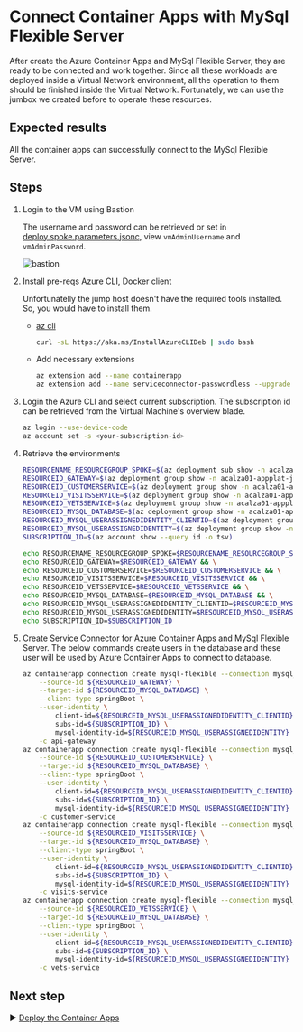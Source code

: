 # Connect Container Apps with MySql Flexible Server

After create the Azure Container Apps and MySql Flexible Server, they are ready to be connected and work together. Since all these workloads are deployed inside a Virtual Network environment, all the operation to them should be finished inside the Virtual Network. Fortunately, we can use the jumbox we created before to operate these resources.

## Expected results
All the container apps can successfully connect to the MySql Flexible Server.

## Steps
1. Login to the VM using Bastion
  
    The username and password can be retrieved or set in [deploy.spoke.parameters.jsonc](../../../modules/02-spoke/deploy.spoke.parameters.jsonc), view `vmAdminUsername` and `vmAdminPassword`.

    ![bastion](../../../../../../docs/media/acaInternal/bastion-login.png)

1. Install pre-reqs Azure CLI, Docker client
    
    Unfortunatelly the jump host doesn't have the required tools installed. So, you would have to install them.

    - [az cli](https://learn.microsoft.com/en-us/cli/azure/install-azure-cli-linux?pivots=apt)
        ```bash
        curl -sL https://aka.ms/InstallAzureCLIDeb | sudo bash
        ```
    - Add necessary extensions
        ```bash
        az extension add --name containerapp
        az extension add --name serviceconnector-passwordless --upgrade
        ```

1. Login the Azure CLI and select current subscription. The subscription id can be retrieved from the Virtual Machine's overview blade.

    ```bash
    az login --use-device-code
    az account set -s <your-subscription-id>
    ```

1. Retrieve the environments

    ```bash
    RESOURCENAME_RESOURCEGROUP_SPOKE=$(az deployment sub show -n acalza01-spokenetwork --query properties.outputs.spokeResourceGroupName.value -o tsv)
    RESOURCEID_GATEWAY=$(az deployment group show -n acalza01-appplat-java -g $RESOURCENAME_RESOURCEGROUP_SPOKE --query properties.outputs.apiGatewayId.value -o tsv)
    RESOURCEID_CUSTOMERSERVICE=$(az deployment group show -n acalza01-appplat-java -g $RESOURCENAME_RESOURCEGROUP_SPOKE --query properties.outputs.customerServiceId.value -o tsv)
    RESOURCEID_VISITSSERVICE=$(az deployment group show -n acalza01-appplat-java -g $RESOURCENAME_RESOURCEGROUP_SPOKE --query properties.outputs.visitsServiceId.value -o tsv)
    RESOURCEID_VETSSERVICE=$(az deployment group show -n acalza01-appplat-java -g $RESOURCENAME_RESOURCEGROUP_SPOKE --query properties.outputs.vetsServiceId.value -o tsv)
    RESOURCEID_MYSQL_DATABASE=$(az deployment group show -n acalza01-appplat-java -g $RESOURCENAME_RESOURCEGROUP_SPOKE --query properties.outputs.databaseId.value -o tsv)
    RESOURCEID_MYSQL_USERASSIGNEDIDENTITY_CLIENTID=$(az deployment group show -n acalza01-appplat-java -g $RESOURCENAME_RESOURCEGROUP_SPOKE --query properties.outputs.userAssignedIdentityClientId.value -o tsv)
    RESOURCEID_MYSQL_USERASSIGNEDIDENTITY=$(az deployment group show -n acalza01-appplat-java -g $RESOURCENAME_RESOURCEGROUP_SPOKE --query properties.outputs.userAssignedIdentity.value -o tsv)
    SUBSCRIPTION_ID=$(az account show --query id -o tsv)

    echo RESOURCENAME_RESOURCEGROUP_SPOKE=$RESOURCENAME_RESOURCEGROUP_SPOKE && \
    echo RESOURCEID_GATEWAY=$RESOURCEID_GATEWAY && \
    echo RESOURCEID_CUSTOMERSERVICE=$RESOURCEID_CUSTOMERSERVICE && \
    echo RESOURCEID_VISITSSERVICE=$RESOURCEID_VISITSSERVICE && \
    echo RESOURCEID_VETSSERVICE=$RESOURCEID_VETSSERVICE && \
    echo RESOURCEID_MYSQL_DATABASE=$RESOURCEID_MYSQL_DATABASE && \
    echo RESOURCEID_MYSQL_USERASSIGNEDIDENTITY_CLIENTID=$RESOURCEID_MYSQL_USERASSIGNEDIDENTITY_CLIENTID && \
    echo RESOURCEID_MYSQL_USERASSIGNEDIDENTITY=$RESOURCEID_MYSQL_USERASSIGNEDIDENTITY && \
    echo SUBSCRIPTION_ID=$SUBSCRIPTION_ID
    ```

1. Create Service Connector for Azure Container Apps and MySql Flexible Server. The below commands create users in the database and these user will be used by Azure Container Apps to connect to database.

    ```bash
    az containerapp connection create mysql-flexible --connection mysql_api_gateway \
        --source-id ${RESOURCEID_GATEWAY} \
        --target-id ${RESOURCEID_MYSQL_DATABASE} \
        --client-type springBoot \
        --user-identity \
            client-id=${RESOURCEID_MYSQL_USERASSIGNEDIDENTITY_CLIENTID} \
            subs-id=${SUBSCRIPTION_ID} \
            mysql-identity-id=${RESOURCEID_MYSQL_USERASSIGNEDIDENTITY} \
        -c api-gateway
    az containerapp connection create mysql-flexible --connection mysql_customer_service \
        --source-id ${RESOURCEID_CUSTOMERSERVICE} \
        --target-id ${RESOURCEID_MYSQL_DATABASE} \
        --client-type springBoot \
        --user-identity \
            client-id=${RESOURCEID_MYSQL_USERASSIGNEDIDENTITY_CLIENTID} \
            subs-id=${SUBSCRIPTION_ID} \
            mysql-identity-id=${RESOURCEID_MYSQL_USERASSIGNEDIDENTITY} \
        -c customer-service
    az containerapp connection create mysql-flexible --connection mysql_visits_service \
        --source-id ${RESOURCEID_VISITSSERVICE} \
        --target-id ${RESOURCEID_MYSQL_DATABASE} \
        --client-type springBoot \
        --user-identity \
            client-id=${RESOURCEID_MYSQL_USERASSIGNEDIDENTITY_CLIENTID} \
            subs-id=${SUBSCRIPTION_ID} \
            mysql-identity-id=${RESOURCEID_MYSQL_USERASSIGNEDIDENTITY} \
        -c visits-service
    az containerapp connection create mysql-flexible --connection mysql_vets_service \
        --source-id ${RESOURCEID_VETSSERVICE} \
        --target-id ${RESOURCEID_MYSQL_DATABASE} \
        --client-type springBoot \
        --user-identity \
            client-id=${RESOURCEID_MYSQL_USERASSIGNEDIDENTITY_CLIENTID} \
            subs-id=${SUBSCRIPTION_ID} \
            mysql-identity-id=${RESOURCEID_MYSQL_USERASSIGNEDIDENTITY} \
        -c vets-service
    ```

## Next step

:arrow_forward: [Deploy the Container Apps](./04-deploy-apps.md)
